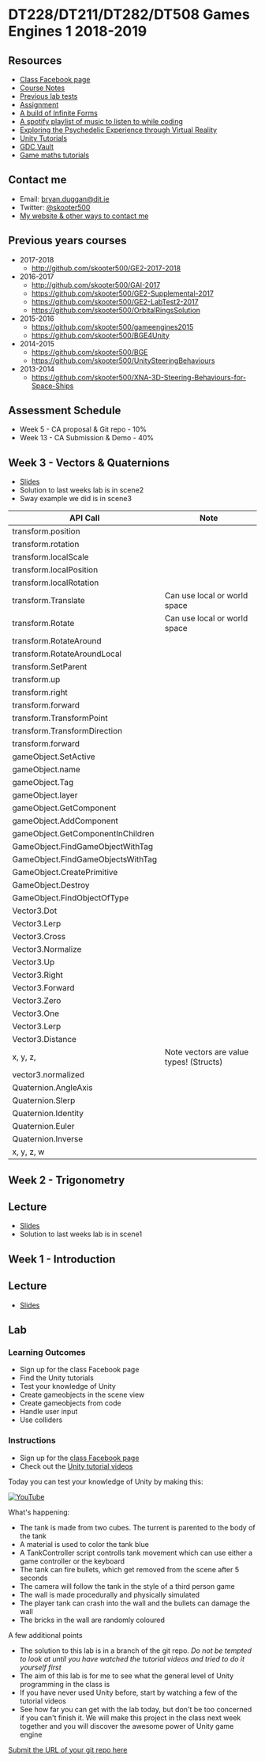 # DT228/DT211/DT282/DT508 Games Engines 1 2018-2019

## Resources
- [Class Facebook page](https://www.facebook.com/groups/2228012700814097/)
- [Course Notes](https://drive.google.com/open?id=1CeMUWjCUa1Ere2fMmtLz5TCL4O136mxj)
- [Previous lab tests](https://1drv.ms/u/s!Ak7y2552PWCrkNACJ7n8qiU8UPRs9w)
- [Assignment](assignment.md)
- [A build of Infinite Forms](https://drive.google.com/open?id=1-uQZ4sXe51rlda7OPd3M6NyeTsrte2b6)
- [A spotify playlist of music to listen to while coding](https://open.spotify.com/user/1155805407/playlist/5NYFsIFTgNOI93hONLbqNI)
- [Exploring the Psychedelic Experience through Virtual Reality](https://www.facebook.com/askdirectdublin/videos/10155614575684395/)
- [Unity Tutorials](https://unity3d.com/learn/tutorials) 
- [GDC Vault](http://www.gdcvault.com/)
- [Game maths tutorials](http://www.wildbunny.co.uk/blog/vector-maths-a-primer-for-games-programmers/)

## Contact me
* Email: bryan.duggan@dit.ie
* Twitter: [@skooter500](http://twitter.com/skooter500)
* [My website & other ways to contact me](http://bryanduggan.org)


## Previous years courses
- 2017-2018
    - http://github.com/skooter500/GE2-2017-2018
- 2016-2017
	- http://github.com/skooter500/GAI-2017
	- https://github.com/skooter500/GE2-Supplemental-2017
	- https://github.com/skooter500/GE2-LabTest2-2017
	- https://github.com/skooter500/OrbitalRingsSolution
- 2015-2016
    - https://github.com/skooter500/gameengines2015
    - https://github.com/skooter500/BGE4Unity
- 2014-2015
    - https://github.com/skooter500/BGE
    - https://github.com/skooter500/UnitySteeringBehaviours 
- 2013-2014
    - https://github.com/skooter500/XNA-3D-Steering-Behaviours-for-Space-Ships
	
## Assessment Schedule	
- Week 5 - CA proposal & Git repo - 10%
- Week 13 - CA Submission & Demo - 40%

## Week 3 - Vectors & Quaternions
- [Slides](https://drive.google.com/file/d/14pWZNf2Z-FX096wCLHt9t6tLorS323-k/view?usp=sharing)
- Solution to last weeks lab is in scene2
- Sway example we did is in scene3

| API Call | Note |
|----------|------|
| transform.position | |
| transform.rotation | |
| transform.localScale |
| transform.localPosition | |
| transform.localRotation | |
| transform.Translate | Can use local or world space |
| transform.Rotate | Can use local or world space |
| transform.RotateAround | |
| transform.RotateAroundLocal | |
| transform.SetParent | |
| transform.up | |
| transform.right | |
| transform.forward | |
| transform.TransformPoint | |
| transform.TransformDirection | |
| transform.forward | |
| gameObject.SetActive | |
| gameObject.name | |
| gameObject.Tag | |
| gameObject.layer | |
| gameObject.GetComponent | |
| gameObject.AddComponent | |
| gameObject.GetComponentInChildren | |
| GameObject.FindGameObjectWithTag | |
| GameObject.FindGameObjectsWithTag | |
| GameObject.CreatePrimitive | |
| GameObject.Destroy | |
| GameObject.FindObjectOfType | |
| Vector3.Dot | |
| Vector3.Lerp | |
| Vector3.Cross | |
| Vector3.Normalize | |
| Vector3.Up | |
| Vector3.Right | |
| Vector3.Forward | |
| Vector3.Zero | |
| Vector3.One | |
| Vector3.Lerp | |
| Vector3.Distance | |
| x, y, z, | Note vectors are value types! (Structs) |
| vector3.normalized | |
| Quaternion.AngleAxis | |
| Quaternion.Slerp | |
| Quaternion.Identity | |
| Quaternion.Euler | |
| Quaternion.Inverse | |
| x, y, z, w | |





## Week 2 - Trigonometry
## Lecture
- [Slides](https://drive.google.com/file/d/14pWZNf2Z-FX096wCLHt9t6tLorS323-k/view?usp=sharing)
- Solution to last weeks lab is in scene1


## Week 1 - Introduction
## Lecture
- [Slides](https://drive.google.com/file/d/14pWZNf2Z-FX096wCLHt9t6tLorS323-k/view?usp=sharing)

## Lab

### Learning Outcomes
- Sign up for the class Facebook page
- Find the Unity tutorials
- Test your knowledge of Unity
- Create gameobjects in the scene view
- Create gameobjects from code
- Handle user input
- Use colliders

### Instructions
- Sign up for the [class Facebook page](https://www.facebook.com/groups/2228012700814097/)
- Check out the [Unity tutorial videos](https://unity3d.com/learn/tutorials)

Today you can test your knowledge of Unity by making this:

[![YouTube](http://img.youtube.com/vi/B3dSCruPi_s/0.jpg)](http://www.youtube.com/watch?v=B3dSCruPi_s)

What's happening:

- The tank is made from two cubes. The turrent is parented to the body of the tank
- A material is used to color the tank blue
- A TankController script controlls tank movement which can use either a game controller or the keyboard
- The tank can fire bullets, which get removed from the scene after 5 seconds
- The camera will follow the tank in the style of a third person game
- The wall is made procedurally and physically simulated
- The player tank can crash into the wall and the bullets can damage the wall
- The bricks in the wall are randomly coloured

A few additional points

- The solution to this lab is in a branch of the git repo. *Do not be tempted to look at until you have watched the tutorial videos and tried to do it yourself first*
- The aim of this lab is for me to see what the general level of Unity programming in the class is
- If you have never used Unity before, start by watching a few of the tutorial videos
- See how far you can get with the lab today, but don't be too concerned if you can't finish it. We will make this project in the class next week together and you will discover the awesome power of Unity game engine

[Submit the URL of your git repo here](https://docs.google.com/forms/d/e/1FAIpQLSdNGe6ky0Tezh3a72qCmqMfLeEMbYE9GEtKSnoRI09eQSeeeg/viewform)
